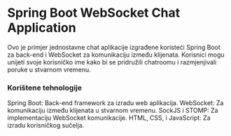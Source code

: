 # Spring Boot WebSocket Chat Application

Ovo je primjer jednostavne chat aplikacije izgrađene koristeći Spring Boot za back-end i WebSocket za komunikaciju između klijenata. Korisnici mogu unijeti svoje korisničko ime kako bi se pridružili chatroomu i razmjenjivali poruke u stvarnom vremenu.


### Korištene tehnologije

Spring Boot: Back-end framework za izradu web aplikacija.
WebSocket: Za komunikaciju između klijenata u stvarnom vremenu.
SockJS i STOMP: Za implementaciju WebSocket komunikacije.
HTML, CSS, i JavaScript: Za izradu korisničkog sučelja.

